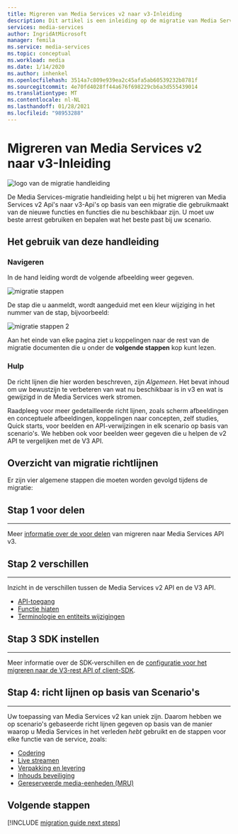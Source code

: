 ```yaml
---
title: Migreren van Media Services v2 naar v3-Inleiding
description: Dit artikel is een inleiding op de migratie van Media Services v2 naar v3.
services: media-services
author: IngridAtMicrosoft
manager: femila
ms.service: media-services
ms.topic: conceptual
ms.workload: media
ms.date: 1/14/2020
ms.author: inhenkel
ms.openlocfilehash: 3514a7c809e939ea2c45afa5ab60539232b8781f
ms.sourcegitcommit: 4e70fd4028ff44a676f698229cb6a3d555439014
ms.translationtype: MT
ms.contentlocale: nl-NL
ms.lasthandoff: 01/28/2021
ms.locfileid: "98953288"
---
```

# <a name="migrate-from-media-services-v2-to-v3-introduction"></a>Migreren van Media Services v2 naar v3-Inleiding

![logo van de migratie handleiding](./media/migration-guide/azure-media-services-logo-migration-guide.svg)

De Media Services-migratie handleiding helpt u bij het migreren van Media Services v2 Api's naar v3-Api's op basis van een migratie die gebruikmaakt van de nieuwe functies en functies die nu beschikbaar zijn. U moet uw beste arrest gebruiken en bepalen wat het beste past bij uw scenario.

## <a name="how-to-use-this-guide"></a>Het gebruik van deze handleiding

### <a name="navigating"></a>Navigeren

In de hand leiding wordt de volgende afbeelding weer gegeven.

![migratie stappen](./media/migration-guide/steps.svg)<br/>

De stap die u aanmeldt, wordt aangeduid met een kleur wijziging in het nummer van de stap, bijvoorbeeld:

![migratie stappen 2](./media/migration-guide/steps-2.svg)<br/>

Aan het einde van elke pagina ziet u koppelingen naar de rest van de migratie documenten die u onder de **volgende stappen** kop kunt lezen.

### <a name="guidance"></a>Hulp

De richt lijnen die hier worden beschreven, zijn *Algemeen*. Het bevat inhoud om uw bewustzijn te verbeteren van wat nu beschikbaar is in v3 en wat is gewijzigd in de Media Services werk stromen.

Raadpleeg voor meer gedetailleerde richt lijnen, zoals scherm afbeeldingen en conceptuele afbeeldingen, koppelingen naar concepten, zelf studies, Quick starts, voor beelden en API-verwijzingen in elk scenario op basis van scenario's. We hebben ook voor beelden weer gegeven die u helpen de v2 API te vergelijken met de V3 API.

## <a name="migration-guidance-overview"></a>Overzicht van migratie richtlijnen

Er zijn vier algemene stappen die moeten worden gevolgd tijdens de migratie:

## <a name="step-1-benefits"></a>Stap 1 voor delen

<hr color="#5ea0ef" size="10">

Meer [informatie over de voor delen](migrate-v-2-v-3-migration-benefits.md) van migreren naar Media Services API v3.

## <a name="step-2-differences"></a>Stap 2 verschillen

<hr color="#5ea0ef" size="10">

Inzicht in de verschillen tussen de Media Services v2 API en de V3 API.

- [API-toegang](migrate-v-2-v-3-differences-api-access.md)
- [Functie hiaten](migrate-v-2-v-3-differences-feature-gaps.md)
- [Terminologie en entiteits wijzigingen](migrate-v-2-v-3-differences-terminology.md)

## <a name="step-3-sdk-setup"></a>Stap 3 SDK instellen

<hr color="#5ea0ef" size="10">

Meer informatie over de SDK-verschillen en de [configuratie voor het migreren naar de V3-rest API of client-SDK](migrate-v-2-v-3-migration-setup.md).

## <a name="step-4-scenario-based-guidance"></a>Stap 4: richt lijnen op basis van Scenario's

<hr color="#5ea0ef" size="10">

Uw toepassing van Media Services v2 kan uniek zijn. Daarom hebben we op scenario's gebaseerde richt lijnen gegeven op basis van de manier waarop u Media Services in het verleden *hebt* gebruikt en de stappen voor elke functie van de service, zoals:

- [Codering](migrate-v-2-v-3-migration-scenario-based-encoding.md)
- [Live streamen](migrate-v-2-v-3-migration-scenario-based-live-streaming.md)
- [Verpakking en levering](migrate-v-2-v-3-migration-scenario-based-publishing.md)
- [Inhouds beveiliging](migrate-v-2-v-3-migration-scenario-based-content-protection.md)
- [Gereserveerde media-eenheden (MRU)](migrate-v-2-v-3-migration-scenario-based-media-reserved-units.md)

## <a name="next-steps"></a>Volgende stappen

[!INCLUDE [migration guide next steps](./includes/migration-guide-next-steps.md)]
